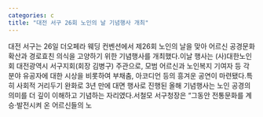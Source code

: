 ```yaml
---
categories: c
title: "대전 서구 26회 노인의 날 기념행사 개최"
---
```

대전 서구는 26일 더오페라 웨딩 컨벤션에서 제26회 노인의 날을 맞아 어르신 공경문화 확산과 경로효친 의식을 고양하기 위한 기념행사를 개최했다.이날 행사는 (사)대한노인회 대전광역시 서구지회(회장 김병구) 주관으로, 모범 어르신과 노인복지 기여자 등 각 분야 유공자에 대한 시상을 비롯하여 부채춤, 아코디언 등의 흥겨운 공연이 마련됐다.특히 사회적 거리두기 완화로 3년 만에 대면 행사로 진행된 올해 기념행사는 노인 공경의 의미를 더 깊이 이해하고 기념하는 자리였다.서철모 서구청장은 “그동안 전통문화를 계승·발전시켜 온 어르신들의 노